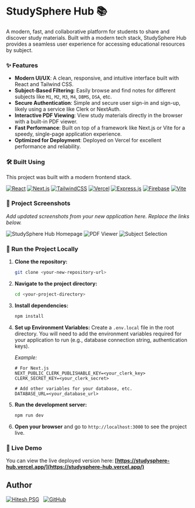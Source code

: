 # StudySphere Hub 📚

A modern, fast, and collaborative platform for students to share and discover study materials. Built with a modern tech stack, StudySphere Hub provides a seamless user experience for accessing educational resources by subject.

### ✨ Features

-   **Modern UI/UX**: A clean, responsive, and intuitive interface built with React and Tailwind CSS.
-   **Subject-Based Filtering**: Easily browse and find notes for different subjects like `M1`, `M2`, `M3`, `M4`, `DBMS`, `DSA`, etc.
-   **Secure Authentication**: Simple and secure user sign-in and sign-up, likely using a service like Clerk or NextAuth.
-   **Interactive PDF Viewing**: View study materials directly in the browser with a built-in PDF viewer.
-   **Fast Performance**: Built on top of a framework like Next.js or Vite for a speedy, single-page application experience.
-   **Optimized for Deployment**: Deployed on Vercel for excellent performance and reliability.

### 🛠️ Built Using

This project was built with a modern frontend stack.

[![React](https://img.shields.io/badge/react-%2320232a.svg?&style=for-the-badge&logo=react&logoColor=%2361DAFB)](https://reactjs.org/)
[![Next.js](https://img.shields.io/badge/Next.js-000000.svg?style=for-the-badge&logo=nextdotjs&logoColor=white)](https://nextjs.org/)
[![TailwindCSS](https://img.shields.io/badge/tailwindcss-%2338B2AC.svg?style=for-the-badge&logo=tailwind-css&logoColor=white)](https://tailwindcss.com/)
[![Vercel](https://img.shields.io/badge/Vercel-000000.svg?style=for-the-badge&logo=vercel&logoColor=white)](https://vercel.com/)
[![Express.js](https://img.shields.io/badge/express.js-%23404d59.svg?style=for-the-badge&logo=express&logoColor=white)](https://expressjs.com/)
[![Firebase](https://img.shields.io/badge/firebase-%23039BE5.svg?style=for-the-badge&logo=firebase&logoColor=white)](https://firebase.google.com/)
[![Vite](https://img.shields.io/badge/vite-%23646CFF.svg?style=for-the-badge&logo=vite&logoColor=white)](https://vitejs.dev/)
<!-- Add other badges if you used them, e.g., for your database or auth provider -->
<!-- Example: [![Clerk](https://img.shields.io/badge/Clerk-6C47FF.svg?style=for-the-badge&logo=clerk&logoColor=white)](https://clerk.com/) -->


### 📸 Project Screenshots

_Add updated screenshots from your new application here. Replace the links below._

![StudySphere Hub Homepage](https://link-to-your-screenshot-1.png)
![PDF Viewer](https://link-to-your-screenshot-2.png)
![Subject Selection](https://link-to-your-screenshot-3.png)


### 🚀 Run the Project Locally

1.  **Clone the repository:**
    ```bash
    git clone <your-new-repository-url>
    ```
2.  **Navigate to the project directory:**
    ```bash
    cd <your-project-directory>
    ```
3.  **Install dependencies:**
    ```bash
    npm install
    ```
4.  **Set up Environment Variables:**
    Create a `.env.local` file in the root directory. You will need to add the environment variables required for your application to run (e.g., database connection string, authentication keys).

    *Example:*
    ```env
    # For Next.js
    NEXT_PUBLIC_CLERK_PUBLISHABLE_KEY=<your_clerk_key>
    CLERK_SECRET_KEY=<your_clerk_secret>

    # Add other variables for your database, etc.
    DATABASE_URL=<your_database_url>
    ```

5.  **Run the development server:**
    ```bash
    npm run dev
    ```
6.  **Open your browser** and go to `http://localhost:3000` to see the project live.

### 🔗 Live Demo

You can view the live deployed version here: **[https://studysphere-hub.vercel.app/](https://studysphere-hub.vercel.app/)**


## Author

[![Hitesh PSG](https://img.shields.io/badge/Hitesh_PSG-%230077B5.svg?style=for-the-badge&logo=linkedin&logoColor=white)](https://www.linkedin.com/in/hitesh-p-aa55662a3)
 
[![GitHub](https://img.shields.io/badge/GitHub-181717.svg?style=for-the-badge&logo=github&logoColor=white)](https://github.com/Hitesh-PSG)
